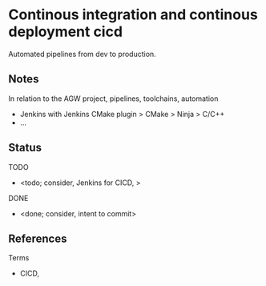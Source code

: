 # Continous integration and continous deployment cicd

Automated pipelines from dev to production. 

## Notes

In relation to the AGW project, pipelines, toolchains, automation
* Jenkins with Jenkins CMake plugin > CMake > Ninja > C/C++
* ... 

## Status
TODO
* <todo; consider, Jenkins for CICD, >

DONE
* <done; consider, intent to commit>

## References

Terms
* CICD, 